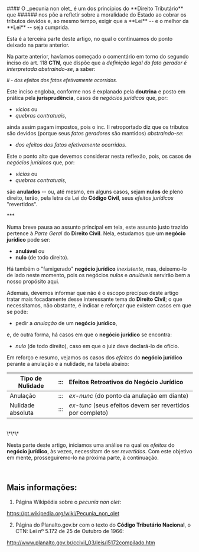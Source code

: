 <br>
#### O _pecunia non olet_ é um dos princípios do **Direito Tributário** que
###### nos põe a refletir sobre a moralidade do Estado ao cobrar os tributos devidos e, ao mesmo tempo, exigir que a **Lei** -- e o melhor da **Lei** -- seja cumprida.
<br>

Esta é a terceira parte deste artigo, no qual o continuamos do ponto deixado na parte anterior.

Na parte anterior, havíamos começado o comentário em torno do segundo inciso do art. 118 **CTN**, que dispõe que a _definição legal do fato gerador é interpretada abstraindo-se_, a saber:

<cite style="font-size:small">
II - dos efeitos dos fatos efetivamente ocorridos.
</cite>

Este inciso engloba, conforme nos é explanado pela **doutrina** e posto em prática pela **jurisprudência**, casos de _negócios jurídicos_ que, por:

- _vícios_ ou
- _quebras contratuais_, 

ainda assim pagam impostos, pois o inc. II retroportado diz que os tributos são devidos (porque seus _fatos geradores_ são mantidos) _abstraindo-se_:

- _dos efeitos dos fatos efetivamente ocorridos_.


Este o ponto alto que devemos considerar nesta reflexão, pois, os casos de _negócios jurídicos_ que, por:

- _vícios_ ou
- _quebras contratuais_, 

são **anulados** -- ou, até mesmo, em alguns casos, sejam **nulos** de pleno direito, terão, pela letra da Lei do **Código Civil**, seus _efeitos jurídicos_ "revertidos".

\*\*\*

Numa breve pausa ao assunto principal em tela, este assunto justo trazido pertence à _Parte Geral_ do **Direito Civil**. Nela, estudamos que um **negócio jurídico** pode ser:

- **anulável** ou
- **nulo** (de todo direito).

Há também o "famigerado" **negócio jurídico** _inexistente_, mas, deixemo-lo de lado neste momento, pois os negócios _nulos_ e _anuláveis_ servirão bem a nosso propósito aqui.

Ademais, devemos informar que não é o escopo precípuo deste artigo tratar mais focadamente desse interessante tema do **Direito Civil**; o que necessitamos, não obstante, é indicar e reforçar que existem casos em que se pode:

-  pedir a _anulação_ de um **negócio jurídico**, 

e, de outra forma, há casos em que o **negócio jurídico** se encontra:

- _nulo_ (de todo direito), caso em que o juiz deve declará-lo de ofício.


Em reforço e resumo, vejamos os casos dos _efeitos_ do **negócio jurídico** perante a anulação e a nulidade, na tabela abaixo:


| Tipo de Nulidade  | ::: | Efeitos Retroativos do **Negócio Jurídico**   |
|-------------------|-----|:-----------------------------------------------------------|
| Anulação          | ::: | _ex-nunc_ (do ponto da anulação em diante)                 |
| Nulidade absoluta | ::: | _ex-tunc_ (seus efeitos devem ser revertidos por completo) |


<br>
\*\*\*

Nesta parte deste artigo, iniciamos uma análise na qual os _efeitos_ do **negócio jurídico**, às vezes, necessitam de ser _revertidos_. Com este objetivo em mente, prosseguiremo-lo na próxima parte, à continuação.

<br>

Mais informações:
-----------------

1) Página Wikipédia sobre o _pecunia non olet_:

https://pt.wikipedia.org/wiki/Pecunia_non_olet

2) Página do Planalto.gov.br com o texto do **Código Tributário Nacional**, o CTN:
Lei nº 5.172 de 25 de Outubro de 1966:

http://www.planalto.gov.br/ccivil_03/leis/l5172compilado.htm
